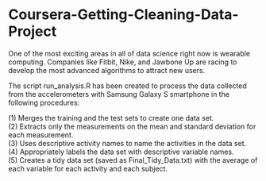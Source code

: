 # Coursera-Getting-Cleaning-Data-Project
One of the most exciting areas in all of data science right now is wearable computing. Companies like Fitbit, Nike, and Jawbone Up are racing to develop the most advanced algorithms to attract new users. 

The script run_analysis.R has been created to process the data collected from the accelerometers with Samsung Galaxy S smartphone in the following procedures:

(1) Merges the training and the test sets to create one data set.\
(2) Extracts only the measurements on the mean and standard deviation for each measurement.\
(3) Uses descriptive activity names to name the activities in the data set.\
(4) Appropriately labels the data set with descriptive variable names.\
(5) Creates a tidy data set (saved as Final_Tidy_Data.txt) with the average of each variable for each activity and each subject.

